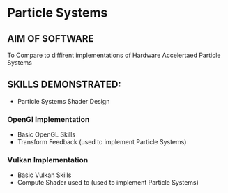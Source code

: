 # Particle Systems

## AIM OF SOFTWARE
To Compare to diffirent implementations of Hardware Accelertaed Particle Systems

## SKILLS DEMONSTRATED:
* Particle Systems Shader Design
### OpenGl Implementation
* Basic OpenGL Skills
* Transform Feedback (used to implement Particle Systems)
### Vulkan Implementation
* Basic Vulkan Skills
* Compute Shader used to (used to implement Particle Systems)
